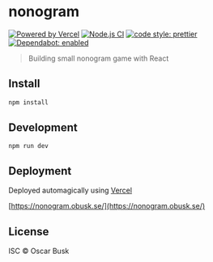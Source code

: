 # nonogram

[![Powered by Vercel](https://badgen.net/badge/vercel/nonogram/black?icon=zeit)](https://nonogram.obusk.se)
[![Node.js CI](https://github.com/oBusk/nonogram/workflows/Node.js%20CI/badge.svg)](https://github.com/oBusk/nonogram/actions)
[![code style: prettier](https://img.shields.io/badge/code_style-prettier-ff69b4.svg)](https://github.com/prettier/prettier)
[![Dependabot: enabled](https://badgen.net/badge/dependabot/enabled/green?icon=dependabot)](https://github.com/oBusk/nonogram/network/updates)

> Building small nonogram game with React

## Install

```bash
npm install
```

## Development

```
npm run dev
```

## Deployment

Deployed automagically using [Vercel](https://vercel.com/)

[https://nonogram.obusk.se/](https://nonogram.obusk.se/)

## License

ISC © Oscar Busk
